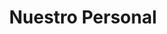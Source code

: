 ---
templateKey: personal
title: Nuestro Personal
lista-de-personal:
  - nombre: Frank
    cargo: Programming
    foto: /img/port.jpg
    descripcion: >-
      Lorem ipsum dolor sit amet, consectetur adipiscing elit. Fusce gravida ultrices mauris vitae varius. Vestibulum viverra luctus lacus quis tincidunt. Vivamus elementum elementum blandit. In nec lacinia quam. Aenean tincidunt massa vitae lectus gravida placerat. Phasellus nec enim sed lorem faucibus imperdiet. Integer ultricies ipsum ut lorem vestibulum blandit. Integer hendrerit blandit dui, volutpat tincidunt libero rhoncus nec. Donec lobortis sagittis lacus non pretium.
    comunicacion:
      - url: https://www.faceboo.com/frank
        site: Facebook
      - url: https://www.twitte.com/frank
        site: Twitter
  - nombre: Frank
    cargo: Programming
    foto: /img/port.jpg
    descripcion: >-
      Lorem ipsum dolor sit amet, consectetur adipiscing elit. Fusce gravida ultrices mauris vitae varius. Vestibulum viverra luctus lacus quis tincidunt. Vivamus elementum elementum blandit. In nec lacinia quam. Aenean tincidunt massa vitae lectus gravida placerat. Phasellus nec enim sed lorem faucibus imperdiet. Integer ultricies ipsum ut lorem vestibulum blandit. Integer hendrerit blandit dui, volutpat tincidunt libero rhoncus nec. Donec lobortis sagittis lacus non pretium.
    comunicacion:
      - url: https://www.faceboo.com/frank
        site: Facebook
      - url: https://www.twitte.com/frank
        site: Twitter
  - nombre: Frank
    cargo: Programming
    foto: /img/port.jpg
    descripcion: >-
      Lorem ipsum dolor sit amet, consectetur adipiscing elit. Fusce gravida ultrices mauris vitae varius. Vestibulum viverra luctus lacus quis tincidunt. Vivamus elementum elementum blandit. In nec lacinia quam. Aenean tincidunt massa vitae lectus gravida placerat. Phasellus nec enim sed lorem faucibus imperdiet. Integer ultricies ipsum ut lorem vestibulum blandit. Integer hendrerit blandit dui, volutpat tincidunt libero rhoncus nec. Donec lobortis sagittis lacus non pretium.
    comunicacion:
      - url: https://www.faceboo.com/frank
        site: Facebook
      - url: https://www.twitte.com/frank
        site: Twitter
---